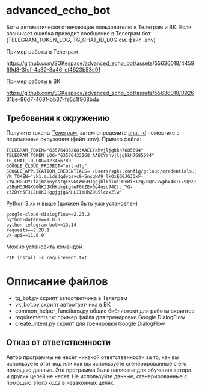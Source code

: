 # advanced_echo_bot
Боты автоматически отвечающие пользователю в Телеграм и ВК. Если возникает ошибка приходит сообщение в Телеграм бот (TELEGRAM_TOKEN_LOG, TG_CHAT_ID_LOG см. файл .env)

Пример работы в Телеграм 

https://github.com/SGKespace/advanced_echo_bot/assets/55636018/445989d8-3fef-4a32-8a46-ef4623b53c91



Пример работы в ВК

https://github.com/SGKespace/advanced_echo_bot/assets/55636018/092631be-86d7-468f-bb37-fe5c1f968bda


## Требования к окружению

Получите токены  [Телеграм](https://t.me/BotFather), затем определите [chat_id](https://t.me/messageinformationsbot)  поместите в переменные окружения (файл .env). Пример файла:

```
TELEGRAM_TOKEN="63576433268:AAECYahvjljghkh7685694"
TELEGRAM_TOKEN_LOG="63576433268:AAECYahvjljghkh7685694"
TG_CHAT_ID_LOG=123456789
GOOGLE_CLOUD_PROJECT="ert-dfg"
GOOGLE_APPLICATION_CREDENTIALS='/Users/sgk/.config/gcloud/credentials.json'
VK_TOKEN='vk1.a.ldsdgdvgsvc9-5nsgHA9_lkOxEGGJGJGxF-ZtWJHGGUYTfajmak6yosrqEKvGCWWGHJggjhlkhluiOHvRiRI2q7HQr7Jwpbx4k1E79Qs9PKbBY-a3BgHGJHGKGGGKJJKHKbkgkgleF0lZEv0e4usc74Cfc_YG-z3ZDYn5FJCJHHKJHggjgjgGKHLIIYHhZ9U5lczxZlw'

``` 

Python 3.xx и выше (должен быть уже установлен)

``` 
google-cloud-dialogflow==2.23.2
python-dotenv==1.0.0
python-telegram-bot==13.14
requests==2.28.1
vk-api==11.9.9
``` 

Можно установить командой  
``` 
PIP install -r requirement.txt
```

# Опписание  файлов
- tg_bot.py скрипт автоответчика в Телеграм
- vk_bot.py скрипт автоответчика в ВК
- common_helper_functions.py общие библиотеки для работы скриптов
- requirements.txt пример файла для тренировки Google DialogFlow
- create_intent.py скрипт для тренировки Google DialogFlow

## Отказ от ответственности

Автор программы не несет никакой ответственности за то, как вы используете этот код или как вы используете сгенерированные с его помощью данные. Эта программа была написана для обучения автора и других целей не несет. Не используйте данные, сгенерированные с помощью этого кода в незаконных целях.
